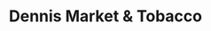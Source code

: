 ---
title: "Dennis Market & Tobacco"
url: /portland/dennis-market-and-tobacco/
shop: convenience
---